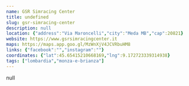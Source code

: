 ```yaml
---
name: GSR Simracing Center
title: undefined
slug: gsr-simracing-center
description: null
location: {"address":"Via Maroncelli","city":"Meda MB","cap":20821}
website: https://www.gsrsimracingcenter.it
maps: https://maps.app.goo.gl/MzWnXjV4JCVRbuHM8
links: {"facebook":"","instagram":""}
coordinates: {"lat":45.65415210668169,"lng":9.172723339314938}
tags: ["lombardia","monza-e-brianza"]
---
```

null

